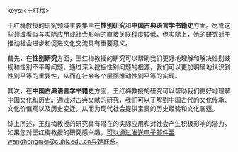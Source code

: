 keys:<王红梅>


王红梅教授的研究领域主要集中在**性别研究**和**中国古典语言学书籍史**方面。尽管这些领域看似与实际应用或社会影响的直接关联程度较低，但实际上，她的研究对于推动社会进步和促进文化交流具有重要意义。

首先，在**性别研究**方面，王红梅教授的研究可以帮助我们更好地理解和解决性别歧视和性别不平等问题。通过深入挖掘性别问题的根源，我们可以更加明确地认识到性别平等的重要性，从而在社会各个层面推动性别平等的实现。

其次，在**中国古典语言学书籍史**方面，王红梅教授的研究可以帮助我们更好地理解中国文化和历史。通过对古典文献的研究，我们可以了解到中国古代的文化传承、文化价值观以及历史变迁，从而为现代社会提供宝贵的历史经验和文化底蕴。

综上所述，王红梅教授的研究具有潜在的实际应用和对社会产生积极影响的潜力。如果您对王红梅教授的研究感兴趣，可以通过发送电子邮件至wanghongmei@cuhk.edu.cn与她联系。